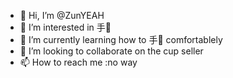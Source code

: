 - 👋 Hi, I’m @ZunYEAH
- 👀 I’m interested in 手🐛
- 🌱 I’m currently learning how to 手🐛 comfortablely
- 💞️ I’m looking to collaborate on the cup seller
- 📫 How to reach me :no way

<!---
ZunYEAH/ZunYEAH is a ✨ special ✨ repository because its `README.md` (this file) appears on your GitHub profile.
You can click the Preview link to take a look at your changes.
--->
